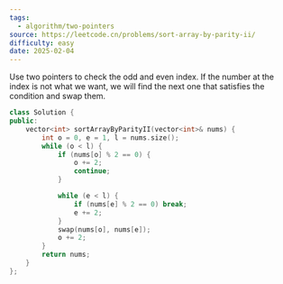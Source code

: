 ```yaml
---
tags:
  - algorithm/two-pointers
source: https://leetcode.cn/problems/sort-array-by-parity-ii/
difficulty: easy
date: 2025-02-04
---
```

Use two pointers to check the odd and even index.
If the number at the index is not what we want,
we will find the next one that satisfies the condition and swap them.

```cpp
class Solution {
public:
    vector<int> sortArrayByParityII(vector<int>& nums) {
        int o = 0, e = 1, l = nums.size();
        while (o < l) {
            if (nums[o] % 2 == 0) {
                o += 2;
                continue;
            }

            while (e < l) {
                if (nums[e] % 2 == 0) break;
                e += 2;
            }
            swap(nums[o], nums[e]);
            o += 2;
        }
        return nums;
    }
};
```